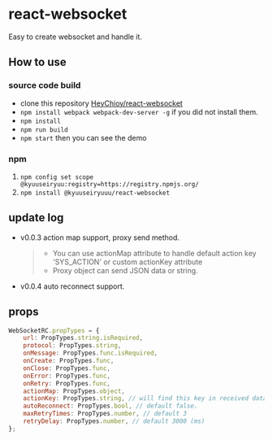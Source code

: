 # react-websocket
Easy to create websocket and handle it.

## How to use

### source code build
- clone this repository [HeyChioy/react-websocket](https://github.com/HeyChioy/react-websocket)
- `npm install webpack webpack-dev-server -g` if you did not install them.
- `npm install`
- `npm run build`
- `npm start`
then you can see the demo

### npm 
1. `npm config set scope @kyuuseiryuu:registry=https://registry.npmjs.org/`
2. `npm install @kyuuseiryuuu/react-websocket`


## update log

- v0.0.3 action map support, proxy send method.
   > - You can use actionMap attribute to handle default action key 'SYS_ACTION' or custom actionKey attribute
   > - Proxy object can send JSON data or string.
- v0.0.4 auto reconnect support.

## props

```js
WebSocketRC.propTypes = {
    url: PropTypes.string.isRequired,
    protocol: PropTypes.string,
    onMessage: PropTypes.func.isRequired,
    onCreate: PropTypes.func,
    onClose: PropTypes.func,
    onError: PropTypes.func,
    onRetry: PropTypes.func,
    actionMap: PropTypes.object,
    actionKey: PropTypes.string, // will find this key in received data and try to map action.
    autoReconnect: PropTypes.bool, // default false.
    maxRetryTimes: PropTypes.number, // default 3
    retryDelay: PropTypes.number, // default 3000 (ms)
};
```

